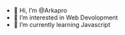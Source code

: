 - 👋 Hi, I’m @Arkapro
- 👀 I’m interested in Web Devolopment 
- 🌱 I’m currently learning Javascript
<!---
Arkapro/Arkapro is a ✨ special ✨ repository because its `README.md` (this file) appears on your GitHub profile.
You can click the Preview link to take a look at your changes.
--->
